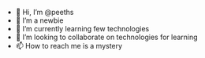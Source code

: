 - 👋 Hi, I’m @peeths
- 👀 I’m a newbie
- 🌱 I’m currently learning few technologies
- 💞️ I’m looking to collaborate on technologies for learning
- 📫 How to reach me is a mystery

<!---
peeths/peeths is a ✨ special ✨ repository because its `README.md` (this file) appears on your GitHub profile.
You can click the Preview link to take a look at your changes.
--->
